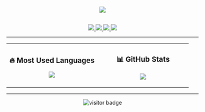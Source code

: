 <br/>

<div align="center">
  <img src="https://capsule-render.vercel.app/api?type=waving&color=gradient&height=200&section=header&text=Welcome%20to%20My%20GitHub!&fontSize=35&fontAlignY=40&animation=twinkling" />
</div>

<br/>

<p align="center">
  <a href="your-resume-link" target="_blank">
    <img src="https://img.shields.io/badge/RESUME-black?style=for-the-badge&logo=readme" />
  </a>
  <a href="your-linkedin-link" target="_blank">
    <img src="https://img.shields.io/badge/LINKEDIN-0077B5?style=for-the-badge&logo=linkedin&logoColor=white" />
  </a>
  <a href="your-telegram-link" target="_blank">
    <img src="https://img.shields.io/badge/TELEGRAM-0088CC?style=for-the-badge&logo=telegram&logoColor=white" />
  </a>
  <a href="mailto:your.email@gmail.com">
    <img src="https://img.shields.io/badge/GMAIL-D14836?style=for-the-badge&logo=gmail&logoColor=white" />
  </a>
</p>

---



<div align="center">
  <table>
    <tr>
      <td width="50%">
        <h3 align="center">🔥 Most Used Languages</h3>
        <p align="center">
          <img src="https://github-readme-stats.vercel.app/api/top-langs/?username=yourusername&layout=compact&langs_count=10&theme=radical" />
        </p>
      </td>
      <td width="50%">
        <h3 align="center">📊 GitHub Stats</h3>
        <p align="center">
          <img src="https://github-readme-stats.vercel.app/api?username=yourusername&show_icons=true&theme=radical&hide_border=true" />
        </p>
      </td>
    </tr>
  </table>
</div>

---

<p align="center">
  <img src="https://visitor-badge.laobi.icu/badge?page_id=yourusername" alt="visitor badge"/>
</p>
